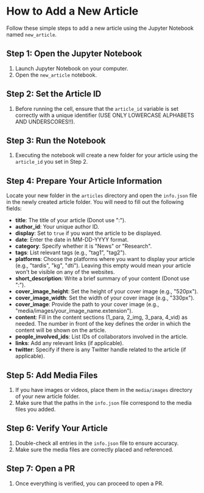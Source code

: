# How to Add a New Article

Follow these simple steps to add a new article using the Jupyter Notebook named `new_article`.

## Step 1: Open the Jupyter Notebook

1. Launch Jupyter Notebook on your computer.
2. Open the `new_article` notebook.

## Step 2: Set the Article ID

1. Before running the cell, ensure that the `article_id` variable is set correctly with a unique identifier (USE ONLY LOWERCASE ALPHABETS AND UNDERSCORES!!).

## Step 3: Run the Notebook

1. Executing the notebook will create a new folder for your article using the `article_id` you set in Step 2.

## Step 4: Prepare Your Article Information

Locate your new folder in the `articles` directory and open the `info.json` file in the newly created article folder. You will need to fill out the following fields:

- **title**: The title of your article (Donot use ":").
- **author_id**: Your unique author ID.
- **display**: Set to `true` if you want the article to be displayed.
- **date**: Enter the date in MM-DD-YYYY format.
- **category**: Specify whether it is "News" or "Research".
- **tags**: List relevant tags (e.g., "tag1", "tag2").
- **platforms**: Choose the platforms where you want to display your article (e.g., "tardis", "kg", "dti"). Leaving this empty would mean your article won't be visible on any of the websites.
- **short_description**: Write a brief summary of your content (Donot use ":").
- **cover_image_height**: Set the height of your cover image (e.g., "520px").
- **cover_image_width**: Set the width of your cover image (e.g., "330px").
- **cover_image**: Provide the path to your cover image (e.g., "media/images/your_image_name.extension").
- **content**: Fill in the content sections (1_para, 2_img, 3_para, 4_vid) as needed. The number in front of the key defines the order in which the content will be shown on the article.
- **people_involved_ids**: List IDs of collaborators involved in the article.
- **links**: Add any relevant links (if applicable).
- **twitter**: Specify if there is any Twitter handle related to the article (if applicable).

## Step 5: Add Media Files

1. If you have images or videos, place them in the `media/images` directory of your new article folder.
2. Make sure that the paths in the `info.json` file correspond to the media files you added.

## Step 6: Verify Your Article

1. Double-check all entries in the `info.json` file to ensure accuracy.
2. Make sure the media files are correctly placed and referenced.

## Step 7: Open a PR

1. Once everything is verified, you can proceed to open a PR.
